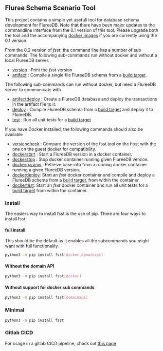 ## Fluree Schema Scenario Tool

This project contains a simple yet usefull tool for database schema development for FlureeDB.
Note that there have been major updates to the commandline interface from the 0.1 version of this tool. Please upgrade both the tool and the accompanying [docker images](https://hub.docker.com/r/pibara/fsst/tags?page=1&ordering=last_updated) if you are currently using the 0.1 version.

From the 0.2 version of *fsst*, the command line has a number of sub commands.
The following sub-commands run without docker and without a local FlureeDB server.

* [version](doc/version.MD) : Print the *fsst* version
* [artifact](doc/artifact.MD) : Compile a single file FlureeDB schema from a [build target](doc/buildtarget.MD).

The following sub-commands can run without docker, but need a FlureeDB server to communicate with

* [artifactdeploy](doc/artifactdeploy.MD) : Create a FlureeDB database and deploy the transactions in the artifact file to it.
* [deploy](doc/deploy.MD) : Compile FlureeDB schema from a [build target](doc/buildtarget.MD) and deploy it to FlureeDB.
* [test](doc/test.MD) : Run all unit tests for a [build target](doc/buildtarget.MD)

If you have Docker installed, the following commands should also be available

* [versioncheck](doc/versioncheck.MD) : Compare the version of the fsst tool on the host with the one on the guest docker for compatibility.
* [dockerstart](doc/dockerstart.MD) : Start a FlureeDB version in a docker container.
* [dockerstop](doc/dockerstop.MD) : Stop docker container running given FlureeDB version.
* [dockerparams](doc/dockerparams.MD) : Retreive base info from a running docker container running a given FlureeDB version.
* [dockerdeploy](doc/dockerdeploy.MD): Start an *fsst* docker container and compile and deploy a FlureeDB schema from a [build target](buildtarget.MD), from within the container.
* [dockertest](doc/dockertest.MD): Start an *fsst* docker container and run all unit tests for a [build target](buildtarget.MD) from within the container.

### Install

The easiers way to install fsst is the use of pip. There are four ways to install fsst.

#### full install

This should be the default as it enables all the subcommands you might want with full functionality.

```sh
python3 -m pip install fsst[docker,domainapi]
```
####

#### Without the domain API

```sh
python3 -m pip install fsst[docker]
```

#### Without support for docker sub commands

```sh
python3 -m pip install fsst[domainapi]
```

### Minimal

```sh
python3 -m pip install fsst
```
### Gitlab CICD

For usage in a gitlab CICD pipeline, chack out [this page](doc/gitlabci.MD)
